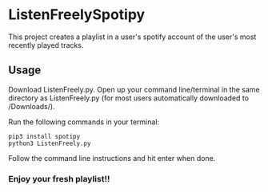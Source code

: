# ListenFreelySpotipy

This project creates a playlist in a user's spotify account of the user's most recently played tracks.

## Usage

Download ListenFreely.py. 
Open up your command line/terminal in the same directory as ListenFreely.py (for most users automatically downloaded to /Downloads/).

Run the following commands in your terminal:

```
pip3 install spotipy
python3 ListenFreely.py
```

Follow the command line instructions and hit enter when done.

### Enjoy your fresh playlist!!

